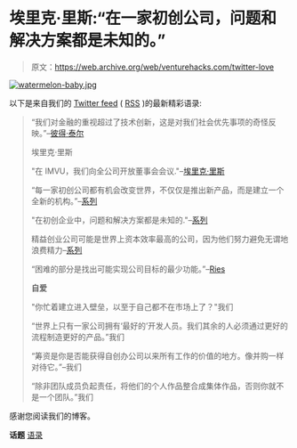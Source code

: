 # 埃里克·里斯:“在一家初创公司，问题和解决方案都是未知的。”

> 原文：<https://web.archive.org/web/venturehacks.com/twitter-love>

[![watermelon-baby.jpg](img/d9fd9017aa4a3c3d4dba08e588e2cea0.png)](https://web.archive.org/web/20221006042928/http://twitter.com/venturehacks)

以下是来自我们的 [Twitter feed](https://web.archive.org/web/20221006042928/http://twitter.com/venturehacks) ( [RSS](https://web.archive.org/web/20221006042928/feed://twitter.com/statuses/user_timeline/11620792.atom) )的最新精彩语录:

> “我们对金融的重视超过了技术创新，这是对我们社会优先事项的奇怪反映。”–[彼得·泰尔](https://web.archive.org/web/20221006042928/http://money.cnn.com/2008/09/29/technology/View_from_Valley_OBrien.fortune/)
> 
> 埃里克·里斯
> 
> "在 IMVU，我们向全公司开放董事会会议."–[埃里克·里斯](https://web.archive.org/web/20221006042928/http://startuplessonslearned.blogspot.com/2008/09/new-version-of-joel-test-draft.html)
> 
> “每一家初创公司都有机会改变世界，不仅仅是推出新产品，而是建立一个全新的机构。”–[系列](https://web.archive.org/web/20221006042928/http://startuplessonslearned.blogspot.com/2008/10/about-author.html)
> 
> "在初创企业中，问题和解决方案都是未知的."–[系列](https://web.archive.org/web/20221006042928/http://startuplessonslearned.blogspot.com/2008/09/customer-development-engineering.html)
> 
> 精益创业公司可能是世界上资本效率最高的公司，因为他们努力避免无谓地浪费精力–[系列](https://web.archive.org/web/20221006042928/http://startuplessonslearned.blogspot.com/2008/10/about-author.html)
> 
> “困难的部分是找出可能实现公司目标的最少功能。”–[Ries](https://web.archive.org/web/20221006042928/http://startuplessonslearned.blogspot.com/2008/10/when-not-to-listen-to-your-users-when.html)
> 
> **自爱**
> 
> "你忙着建立进入壁垒，以至于自己都不在市场上了？"我们
> 
> “世界上只有一家公司拥有‘最好的’开发人员。我们其余的人必须通过更好的流程制造更好的产品。”我们
> 
> “筹资是你是否能获得自创办公司以来所有工作的价值的地方。像并购一样对待它。”–我们
> 
> “除非团队成员负起责任，将他们的个人作品整合成集体作品，否则你就不是一个团队。”我们

感谢您阅读我们的博客。

**话题** [语录](https://web.archive.org/web/20221006042928/https://venturehacks.com/topics/quotes)